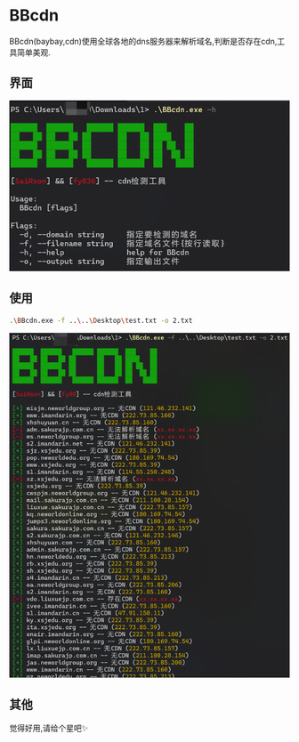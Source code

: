 # BBcdn

BBcdn(baybay,cdn)使用全球各地的dns服务器来解析域名,判断是否存在cdn,工具简单美观.

## 界面

![image-20250326180909479](./imgs/image-20250326180909479.png)

## 使用

```bash
.\BBcdn.exe -f ..\..\Desktop\test.txt -o 2.txt
```

![image-20250326181237638](./imgs/image-20250326181237638.png)

## 其他

觉得好用,请给个星吧✨